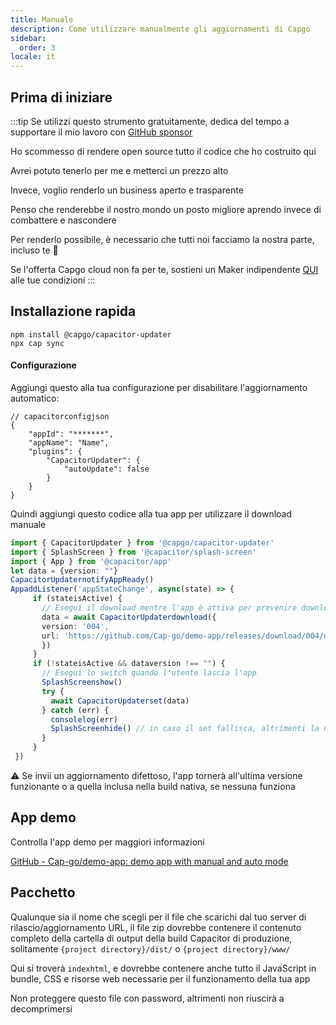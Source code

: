 ```yaml
---
title: Manuale
description: Come utilizzare manualmente gli aggiornamenti di Capgo
sidebar:
  order: 3
locale: it
---
```


## Prima di iniziare

:::tip
Se utilizzi questo strumento gratuitamente, dedica del tempo a supportare il mio lavoro con [GitHub sponsor](https://github.com/sponsors/riderx/)

Ho scommesso di rendere open source tutto il codice che ho costruito qui

Avrei potuto tenerlo per me e metterci un prezzo alto

Invece, voglio renderlo un business aperto e trasparente

Penso che renderebbe il nostro mondo un posto migliore aprendo invece di combattere e nascondere

Per renderlo possibile, è necessario che tutti noi facciamo la nostra parte, incluso te 🥹

Se l'offerta Capgo cloud non fa per te, sostieni un Maker indipendente [QUI](https://github.com/sponsors/riderx/) alle tue condizioni
:::

## Installazione rapida

```
npm install @capgo/capacitor-updater
npx cap sync
```

#### Configurazione

Aggiungi questo alla tua configurazione per disabilitare l'aggiornamento automatico:

```tsx
// capacitorconfigjson
{
	"appId": "*******",
	"appName": "Name",
	"plugins": {
		"CapacitorUpdater": {
			"autoUpdate": false
		}
	}
}
```

Quindi aggiungi questo codice alla tua app per utilizzare il download manuale

```typescript
import { CapacitorUpdater } from '@capgo/capacitor-updater'
import { SplashScreen } from '@capacitor/splash-screen'
import { App } from '@capacitor/app'
let data = {version: ""}
CapacitorUpdaternotifyAppReady()
AppaddListener('appStateChange', async(state) => {
     if (stateisActive) {
       // Esegui il download mentre l'app è attiva per prevenire download falliti
       data = await CapacitorUpdaterdownload({
       version: '004',
       url: 'https://github.com/Cap-go/demo-app/releases/download/004/distzip',
       })
     }
     if (!stateisActive && dataversion !== "") {
       // Esegui lo switch quando l'utente lascia l'app
       SplashScreenshow()
       try {
         await CapacitorUpdaterset(data)
       } catch (err) {
         consolelog(err)
         SplashScreenhide() // in caso il set fallisca, altrimenti la nuova app dovrà nasconderlo
       }
     }
 })
```

⚠️ Se invii un aggiornamento difettoso, l'app tornerà all'ultima versione funzionante o a quella inclusa nella build nativa, se nessuna funziona

## App demo&#x20;

Controlla l'app demo per maggiori informazioni

[GitHub - Cap-go/demo-app: demo app with manual and auto mode](https://github.com/Cap-go/demo-app/)

## Pacchetto

Qualunque sia il nome che scegli per il file che scarichi dal tuo server di rilascio/aggiornamento URL, il file zip dovrebbe contenere il contenuto completo della cartella di output della build Capacitor di produzione, solitamente `{project directory}/dist/` o `{project directory}/www/`

Qui si troverà `indexhtml`, e dovrebbe contenere anche tutto il JavaScript in bundle, CSS e risorse web necessarie per il funzionamento della tua app

Non proteggere questo file con password, altrimenti non riuscirà a decomprimersi
